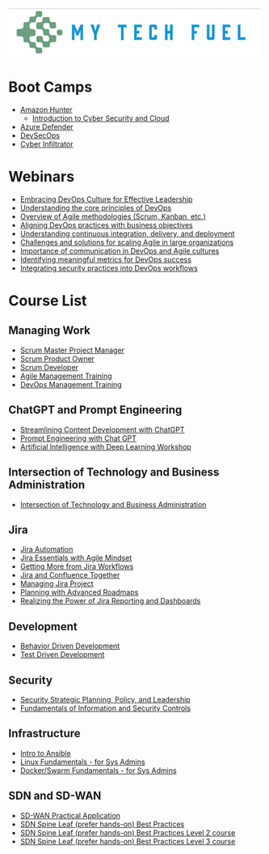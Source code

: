 ![My Tech Fuel](https://github.com/ProDataMan/MyTechFuel/blob/main/img/My%20Tech%20Fuel%20Logo.png)

# Boot Camps

- [Amazon Hunter](https://github.com/ProDataMan/MyTechFuel/blob/main/AmazonHunter.md)
  - [Introduction to Cyber Security and Cloud]("https://github.com/ProDataMan/MyTechFuel/blob/main/Introduction%20to%20Cyber%20Security%20and%20Cloud.md)
- [Azure Defender](#)
- [DevSecOps](#)
- [Cyber Infiltrator](#)

# Webinars
- [Embracing DevOps Culture for Effective Leadership](https://github.com/ProDataMan/MyTechFuel/blob/main/Webinar-Embracing%20DevOps%20Culture%20for%20Effective%20Leadership.md)
- [Understanding the core principles of DevOps]()
- [Overview of Agile methodologies (Scrum, Kanban, etc.)]()
- [Aligning DevOps practices with business objectives]()
- [Understanding continuous integration, delivery, and deployment]()
- [Challenges and solutions for scaling Agile in large organizations]()
- [Importance of communication in DevOps and Agile cultures]()
- [Identifying meaningful metrics for DevOps success]()
- [Integrating security practices into DevOps workflows]()

# Course List

## Managing Work
- [Scrum Master Project Manager](https://github.com/ProDataMan/MyTechFuel/blob/main/Certified%20Scrum%20Master.md)
- [Scrum Product Owner](https://github.com/ProDataMan/MyTechFuel/blob/main/Certified%20Scrum%20Product%20Owner.md)
- [Scrum Developer](#)
- [Agile Management Training](https://github.com/ProDataMan/MyTechFuel/blob/main/Agile%20Management%20Training.md)
- [DevOps Management Training](https://github.com/ProDataMan/MyTechFuel/blob/main/DevOps%20Management%20Training.md)

## ChatGPT and Prompt Engineering
- [Streamlining Content Development with ChatGPT](https://github.com/ProDataMan/MyTechFuel/blob/main/Streamlining%20Content%20Development%20Workflow%20with%20ChatGPT.md)
- [Prompt Engineering with Chat GPT](https://github.com/ProDataMan/MyTechFuel/blob/main/Chat%20GPT%20prompt%20engineering.md)
- [Artificial Intelligence with Deep Learning Workshop](https://github.com/ProDataMan/MyTechFuel/blob/main/Artificial%20Intelligence%20with%20Deep%20Learning%20Workshop.md)
## Intersection of Technology and Business Administration
- [Intersection of Technology and Business Administration](https://github.com/ProDataMan/MyTechFuel/blob/main/Intersection%20of%20Technology%20and%20Business%20Administration.md)

## Jira
- [Jira Automation](https://github.com/ProDataMan/MyTechFuel/blob/main/Jira%20Automation.md)
- [Jira Essentials with Agile Mindset](https://github.com/ProDataMan/MyTechFuel/blob/main/Jira%20Essentials%20with%20Agile%20Mindset.md)
- [Getting More from Jira Workflows](https://github.com/ProDataMan/MyTechFuel/blob/main/Getting%20More%20from%20Jira%20Workflows.md)
- [Jira and Confluence Together](https://github.com/ProDataMan/MyTechFuel/blob/main/Jira%20and%20Confluence%20Together.md)
- [Managing Jira Project](https://github.com/ProDataMan/MyTechFuel/blob/main/Managing%20Jira%20Projects.md)
- [Planning with Advanced Roadmaps](https://github.com/ProDataMan/MyTechFuel/blob/main/Planning%20with%20Advanced%20Roadmaps%20with%20Jira.md)
- [Realizing the Power of Jira Reporting and Dashboards](https://github.com/ProDataMan/MyTechFuel/blob/main/Realizing%20the%20Power%20of%20Jira%20Reporting%20and%20Dashboards.md)

## Development
- [Behavior Driven Development](https://github.com/ProDataMan/MyTechFuel/blob/main/Behavior%20Driven%20Development.md)
- [Test Driven Development](https://github.com/ProDataMan/MyTechFuel/blob/main/Test%20Driven%20Development.md)

## Security
- [Security Strategic Planning, Policy, and Leadership](https://github.com/ProDataMan/MyTechFuel/blob/main/000272%20-%20Security%20Strategic%20Planning%20-%20Policy%20-%20and%20Leadership.md)
- [Fundamentals of Information and Security Controls](https://github.com/ProDataMan/MyTechFuel/blob/main/000271%20-%20Fundamentals%20of%20Information%20and%20Security%20Controls.md)

## Infrastructure
- [Intro to Ansible](https://github.com/ProDataMan/MyTechFuel/blob/main/Intro%20to%20Ansible.md)
- [Linux Fundamentals - for Sys Admins](#)
- [Docker/Swarm Fundamentals - for Sys Admins](https://github.com/ProDataMan/MyTechFuel/blob/main/Docker%20and%20Swarm%20Fundamentals%20for%20Sys%20Admins.md)

## SDN and SD-WAN
- [SD-WAN Practical Application](https://github.com/ProDataMan/MyTechFuel/blob/main/SD-WAN%20Practical%20Application.md)
- [SDN Spine Leaf (prefer hands-on) Best Practices](https://github.com/ProDataMan/MyTechFuel/blob/main/SDN%20Spine%20Leaf%20Best%20Practices.md)
- [SDN Spine Leaf (prefer hands-on) Best Practices Level 2 course](https://github.com/ProDataMan/MyTechFuel/blob/main/SDN%20Spine%20Leaf%20Best%20Practices%20Level%202.md)
- [SDN Spine Leaf (prefer hands-on) Best Practices Level 3 course](https://github.com/ProDataMan/MyTechFuel/blob/main/SDN%20Spine%20Leaf%20Best%20Practices%20Level%203.md)
